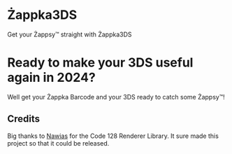 # Żappka3DS
Get your Żappsy™ straight with Żappka3DS

# Ready to make your 3DS useful again in 2024?
Well get your Żappka Barcode and your 3DS ready to catch some Żappsy™!


## Credits
Big thanks to [Nawias](https://github.com/Nawias) for the Code 128 Renderer Library. It sure made this project so that it could be released.





